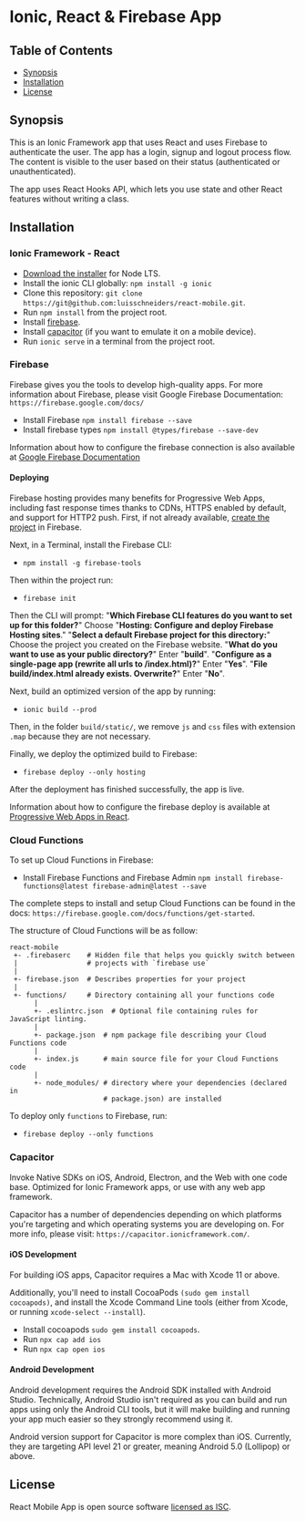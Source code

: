 # Ionic, React & Firebase App

## Table of Contents

- [Synopsis](#synopsis)
- [Installation](#installation)
- [License](#license)

## Synopsis

This is an Ionic Framework app that uses React and uses Firebase to authenticate the user.
The app has a login, signup and logout process flow. The content is visible to the user based on their status (authenticated or unauthenticated).

The app uses React Hooks API, which lets you use state and other React features without writing a class.


## Installation

### Ionic Framework - React 
* [Download the installer](https://nodejs.org/) for Node LTS.
* Install the ionic CLI globally: `npm install -g ionic`
* Clone this repository: `git clone https://git@github.com:luisschneiders/react-mobile.git`.
* Run `npm install` from the project root.
* Install [firebase](#firebase).
* Install [capacitor](#capacitor) (if you want to emulate it on a mobile device).
* Run `ionic serve` in a terminal from the project root.

### Firebase ###
Firebase gives you the tools to develop high-quality apps. For more information about Firebase, please visit Google Firebase Documentation: `https://firebase.google.com/docs/`

* Install Firebase `npm install firebase --save`
* Install firebase types `npm install @types/firebase --save-dev`

Information about how to configure the firebase connection is also available at [Google Firebase Documentation](https://firebase.google.com/docs/)

#### Deploying ####
Firebase hosting provides many benefits for Progressive Web Apps, including fast response times thanks to CDNs, HTTPS enabled by default, and support for HTTP2 push. 
First, if not already available, [create the project](https://console.firebase.google.com/) in Firebase.

Next, in a Terminal, install the Firebase CLI:
* `npm install -g firebase-tools`

Then within the project run:
* `firebase init`

Then the CLI will prompt:
"**Which Firebase CLI features do you want to set up for this folder?**" Choose "**Hosting: Configure and deploy Firebase Hosting sites**."
"**Select a default Firebase project for this directory:**" Choose the project you created on the Firebase website.
"**What do you want to use as your public directory?**" Enter "**build**".
"**Configure as a single-page app (rewrite all urls to /index.html)?**" Enter "**Yes**".
"**File build/index.html already exists. Overwrite?**" Enter "**No**".

Next, build an optimized version of the app by running:
* `ionic build --prod`

Then, in the folder `build/static/`, we remove `js` and `css` files with extension `.map` because they are not necessary.

Finally, we deploy the optimized build to Firebase:
* `firebase deploy --only hosting`

After the deployment has finished successfully, the app is live.

Information about how to configure the firebase deploy is available at [Progressive Web Apps in React](https://ionicframework.com/docs/react/pwa).

### Cloud Functions ###
To set up Cloud Functions in Firebase:
* Install Firebase Functions and Firebase Admin `npm install firebase-functions@latest firebase-admin@latest --save`

The complete steps to install and setup Cloud Functions can be found in the docs: `https://firebase.google.com/docs/functions/get-started`.

The structure of Cloud Functions will be as follow:
```
react-mobile
 +- .firebaserc    # Hidden file that helps you quickly switch between
 |                 # projects with `firebase use`
 |
 +- firebase.json  # Describes properties for your project
 |
 +- functions/     # Directory containing all your functions code
      |
      +- .eslintrc.json  # Optional file containing rules for JavaScript linting.
      |
      +- package.json  # npm package file describing your Cloud Functions code
      |
      +- index.js      # main source file for your Cloud Functions code
      |
      +- node_modules/ # directory where your dependencies (declared in
                       # package.json) are installed
```
To deploy only `functions` to Firebase, run:
* `firebase deploy --only functions`


### Capacitor ###
Invoke Native SDKs on iOS, Android, Electron, and the Web with one code base. Optimized for Ionic Framework apps, or use with any web app framework.

Capacitor has a number of dependencies depending on which platforms you're targeting and which operating systems you are developing on. For more info, please visit: `https://capacitor.ionicframework.com/`.

#### iOS Development ####
For building iOS apps, Capacitor requires a Mac with Xcode 11 or above. 

Additionally, you'll need to install CocoaPods `(sudo gem install cocoapods)`, and install the Xcode Command Line tools (either from Xcode, or running `xcode-select --install`).
* Install cocoapods `sudo gem install cocoapods`.
* Run `npx cap add ios`
* Run `npx cap open ios`

#### Android Development ####
Android development requires the Android SDK installed with Android Studio. Technically, Android Studio isn't required as you can build and run apps using only the Android CLI tools, but it will make building and running your app much easier so they strongly recommend using it.

Android version support for Capacitor is more complex than iOS. Currently, they are targeting API level 21 or greater, meaning Android 5.0 (Lollipop) or above.

## License

React Mobile App is open source software [licensed as ISC](https://github.com/luisschneiders/react-mobile/blob/master/LICENSE).
